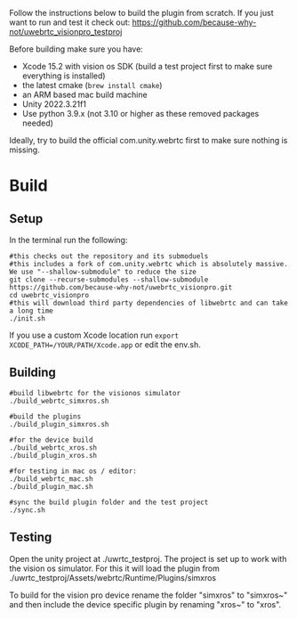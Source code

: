 Follow the instructions below to build the plugin from scratch. If you just want to
run and test it check out: https://github.com/because-why-not/uwebrtc_visionpro_testproj


Before building make sure you have:
* Xcode 15.2 with vision os SDK (build a test project first to make sure everything is installed)
* the latest cmake (`brew install cmake`)
* an ARM based mac build machine
* Unity 2022.3.21f1
* Use python 3.9.x (not 3.10 or higher as these removed packages needed)

Ideally, try to build the official com.unity.webrtc first to make sure nothing is missing. 

# Build
## Setup
In the terminal run the following:

    #this checks out the repository and its submoduels
    #this includes a fork of com.unity.webrtc which is absolutely massive. We use "--shallow-submodule" to reduce the size
    git clone --recurse-submodules --shallow-submodule https://github.com/because-why-not/uwebrtc_visionpro.git
    cd uwebrtc_visionpro
    #this will download third party dependencies of libwebrtc and can take a long time
    ./init.sh


If you use a custom Xcode location run
`export XCODE_PATH=/YOUR/PATH/Xcode.app`
or edit the env.sh. 

## Building

    #build libwebrtc for the visionos simulator
    ./build_webrtc_simxros.sh
    
    #build the plugins
    ./build_plugin_simxros.sh
    
    #for the device build
    ./build_webrtc_xros.sh
    ./build_plugin_xros.sh

    #for testing in mac os / editor:
    ./build_webrtc_mac.sh
    ./build_plugin_mac.sh
        
    #sync the build plugin folder and the test project
    ./sync.sh


## Testing
Open the unity project at ./uwrtc_testproj.
The project is set up to work with the vision os simulator. For this it will load the plugin from
./uwrtc_testproj/Assets/webrtc/Runtime/Plugins/simxros

To build for the vision pro device rename the folder "simxros" to "simxros~" and then include the device specific plugin by renaming "xros~" to "xros". 
